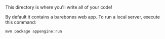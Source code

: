 This directory is where you'll write all of your code!

By default it contains a barebones web app. To run a local server, execute this
command:

`mvn package appengine:run`
